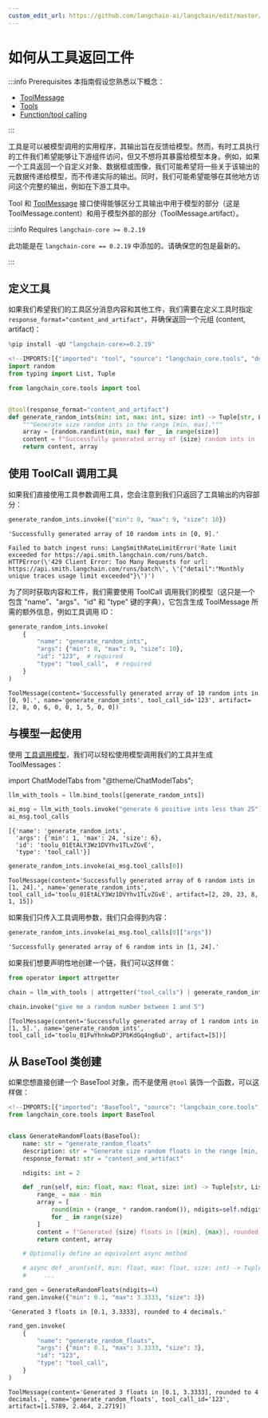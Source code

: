 ```yaml
---
custom_edit_url: https://github.com/langchain-ai/langchain/edit/master/docs/docs/how_to/tool_artifacts.ipynb
---
```

# 如何从工具返回工件

:::info Prerequisites
本指南假设您熟悉以下概念：

- [ToolMessage](/docs/concepts/#toolmessage)
- [Tools](/docs/concepts/#tools)
- [Function/tool calling](/docs/concepts/#functiontool-calling)

:::

工具是可以被模型调用的实用程序，其输出旨在反馈给模型。然而，有时工具执行的工件我们希望能够让下游组件访问，但又不想将其暴露给模型本身。例如，如果一个工具返回一个自定义对象、数据框或图像，我们可能希望将一些关于该输出的元数据传递给模型，而不传递实际的输出。同时，我们可能希望能够在其他地方访问这个完整的输出，例如在下游工具中。

Tool 和 [ToolMessage](https://python.langchain.com/api_reference/core/messages/langchain_core.messages.tool.ToolMessage.html) 接口使得能够区分工具输出中用于模型的部分（这是 ToolMessage.content）和用于模型外部的部分（ToolMessage.artifact）。

:::info Requires ``langchain-core >= 0.2.19``

此功能是在 ``langchain-core == 0.2.19`` 中添加的。请确保您的包是最新的。

:::

## 定义工具

如果我们希望我们的工具区分消息内容和其他工件，我们需要在定义工具时指定 `response_format="content_and_artifact"`，并确保返回一个元组 (content, artifact)：


```python
%pip install -qU "langchain-core>=0.2.19"
```


```python
<!--IMPORTS:[{"imported": "tool", "source": "langchain_core.tools", "docs": "https://python.langchain.com/api_reference/core/tools/langchain_core.tools.convert.tool.html", "title": "How to return artifacts from a tool"}]-->
import random
from typing import List, Tuple

from langchain_core.tools import tool


@tool(response_format="content_and_artifact")
def generate_random_ints(min: int, max: int, size: int) -> Tuple[str, List[int]]:
    """Generate size random ints in the range [min, max]."""
    array = [random.randint(min, max) for _ in range(size)]
    content = f"Successfully generated array of {size} random ints in [{min}, {max}]."
    return content, array
```

## 使用 ToolCall 调用工具

如果我们直接使用工具参数调用工具，您会注意到我们只返回了工具输出的内容部分：


```python
generate_random_ints.invoke({"min": 0, "max": 9, "size": 10})
```



```output
'Successfully generated array of 10 random ints in [0, 9].'
```

```output
Failed to batch ingest runs: LangSmithRateLimitError('Rate limit exceeded for https://api.smith.langchain.com/runs/batch. HTTPError(\'429 Client Error: Too Many Requests for url: https://api.smith.langchain.com/runs/batch\', \'{"detail":"Monthly unique traces usage limit exceeded"}\')')
```
为了同时获取内容和工件，我们需要使用 ToolCall 调用我们的模型（这只是一个包含 "name"、"args"、"id" 和 "type" 键的字典），它包含生成 ToolMessage 所需的额外信息，例如工具调用 ID：


```python
generate_random_ints.invoke(
    {
        "name": "generate_random_ints",
        "args": {"min": 0, "max": 9, "size": 10},
        "id": "123",  # required
        "type": "tool_call",  # required
    }
)
```



```output
ToolMessage(content='Successfully generated array of 10 random ints in [0, 9].', name='generate_random_ints', tool_call_id='123', artifact=[2, 8, 0, 6, 0, 0, 1, 5, 0, 0])
```


## 与模型一起使用

使用 [工具调用模型](/docs/how_to/tool_calling/)，我们可以轻松使用模型调用我们的工具并生成 ToolMessages：

import ChatModelTabs from "@theme/ChatModelTabs";

<ChatModelTabs
  customVarName="llm"
/>



```python
llm_with_tools = llm.bind_tools([generate_random_ints])

ai_msg = llm_with_tools.invoke("generate 6 positive ints less than 25")
ai_msg.tool_calls
```



```output
[{'name': 'generate_random_ints',
  'args': {'min': 1, 'max': 24, 'size': 6},
  'id': 'toolu_01EtALY3Wz1DVYhv1TLvZGvE',
  'type': 'tool_call'}]
```



```python
generate_random_ints.invoke(ai_msg.tool_calls[0])
```



```output
ToolMessage(content='Successfully generated array of 6 random ints in [1, 24].', name='generate_random_ints', tool_call_id='toolu_01EtALY3Wz1DVYhv1TLvZGvE', artifact=[2, 20, 23, 8, 1, 15])
```


如果我们只传入工具调用参数，我们只会得到内容：


```python
generate_random_ints.invoke(ai_msg.tool_calls[0]["args"])
```



```output
'Successfully generated array of 6 random ints in [1, 24].'
```


如果我们想要声明性地创建一个链，我们可以这样做：


```python
from operator import attrgetter

chain = llm_with_tools | attrgetter("tool_calls") | generate_random_ints.map()

chain.invoke("give me a random number between 1 and 5")
```



```output
[ToolMessage(content='Successfully generated array of 1 random ints in [1, 5].', name='generate_random_ints', tool_call_id='toolu_01FwYhnkwDPJPbKdGq4ng6uD', artifact=[5])]
```


## 从 BaseTool 类创建

如果您想直接创建一个 BaseTool 对象，而不是使用 `@tool` 装饰一个函数，可以这样做：


```python
<!--IMPORTS:[{"imported": "BaseTool", "source": "langchain_core.tools", "docs": "https://python.langchain.com/api_reference/core/tools/langchain_core.tools.base.BaseTool.html", "title": "How to return artifacts from a tool"}]-->
from langchain_core.tools import BaseTool


class GenerateRandomFloats(BaseTool):
    name: str = "generate_random_floats"
    description: str = "Generate size random floats in the range [min, max]."
    response_format: str = "content_and_artifact"

    ndigits: int = 2

    def _run(self, min: float, max: float, size: int) -> Tuple[str, List[float]]:
        range_ = max - min
        array = [
            round(min + (range_ * random.random()), ndigits=self.ndigits)
            for _ in range(size)
        ]
        content = f"Generated {size} floats in [{min}, {max}], rounded to {self.ndigits} decimals."
        return content, array

    # Optionally define an equivalent async method

    # async def _arun(self, min: float, max: float, size: int) -> Tuple[str, List[float]]:
    #     ...
```


```python
rand_gen = GenerateRandomFloats(ndigits=4)
rand_gen.invoke({"min": 0.1, "max": 3.3333, "size": 3})
```



```output
'Generated 3 floats in [0.1, 3.3333], rounded to 4 decimals.'
```



```python
rand_gen.invoke(
    {
        "name": "generate_random_floats",
        "args": {"min": 0.1, "max": 3.3333, "size": 3},
        "id": "123",
        "type": "tool_call",
    }
)
```



```output
ToolMessage(content='Generated 3 floats in [0.1, 3.3333], rounded to 4 decimals.', name='generate_random_floats', tool_call_id='123', artifact=[1.5789, 2.464, 2.2719])
```

